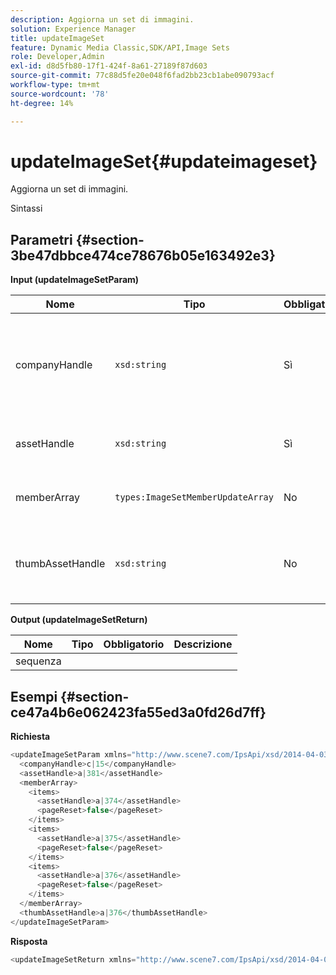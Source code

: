 ```yaml
---
description: Aggiorna un set di immagini.
solution: Experience Manager
title: updateImageSet
feature: Dynamic Media Classic,SDK/API,Image Sets
role: Developer,Admin
exl-id: d8d5fb80-17f1-424f-8a61-27189f87d603
source-git-commit: 77c88d5fe20e048f6fad2bb23cb1abe090793acf
workflow-type: tm+mt
source-wordcount: '78'
ht-degree: 14%

---
```


# updateImageSet{#updateimageset}

Aggiorna un set di immagini.

Sintassi

## Parametri {#section-3be47dbbce474ce78676b05e163492e3}

**Input (updateImageSetParam)**

| Nome | Tipo | Obbligatorio | Descrizione |
|---|---|---|---|
| companyHandle | `xsd:string` | Sì | Handle dell&#39;azienda contenente il set di immagini che si desidera modificare. |
| assetHandle | `xsd:string` | Sì | Handle del set di immagini da modificare. |
| memberArray | `types:ImageSetMemberUpdateArray` | No | Reimposta i membri del set di immagini. |
| thumbAssetHandle | `xsd:string` | No | Handle della risorsa che funge da miniatura per il set di immagini. |

**Output (updateImageSetReturn)**

| Nome | Tipo | Obbligatorio | Descrizione |
|---|---|---|---|
| sequenza |  |  |  |

## Esempi {#section-ce47a4b6e062423fa55ed3a0fd26d7ff}

**Richiesta**

```java
<updateImageSetParam xmlns="http://www.scene7.com/IpsApi/xsd/2014-04-03"> 
  <companyHandle>c|15</companyHandle> 
  <assetHandle>a|381</assetHandle> 
  <memberArray> 
    <items> 
      <assetHandle>a|374</assetHandle> 
      <pageReset>false</pageReset> 
    </items> 
    <items> 
      <assetHandle>a|375</assetHandle> 
      <pageReset>false</pageReset> 
    </items> 
    <items> 
      <assetHandle>a|376</assetHandle> 
      <pageReset>false</pageReset> 
    </items> 
  </memberArray> 
  <thumbAssetHandle>a|376</thumbAssetHandle> 
</updateImageSetParam>
```

**Risposta**

```java
<updateImageSetReturn xmlns="http://www.scene7.com/IpsApi/xsd/2014-04-03"/>
```
